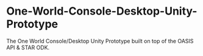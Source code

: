 # One-World-Console-Desktop-Unity-Prototype
The One World Console/Desktop Unity Prototype built on top of the OASIS API &amp; STAR ODK.
